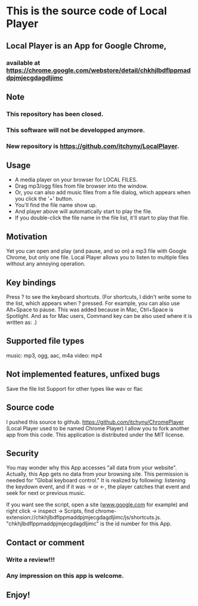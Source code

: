 # This is the source code of Local Player
## Local Player is an App for Google Chrome,
### available at https://chrome.google.com/webstore/detail/chkhjlbdflppmaddpjmjecgdagdljimc

## Note
### This repository has been closed.
### This software will not be developped anymore.
### New repository is https://github.com/itchyny/LocalPlayer.

## Usage
- A media player on your browser for LOCAL FILES.
- Drag mp3/ogg files from file browser into the window.
- Or, you can also add music files from a file dialog, which appears when you click the '+' button.
- You'll find the file name show up.
- And player above will automatically start to play the file.
- If you double-click the file name in the file list, it'll start to play that file.

## Motivation
Yet you can open and play (and pause, and so on) a mp3 file with Google Chrome, but only one file.
Local Player allows you to listen to multiple files without any annoying operation.

## Key bindings
Press ? to see the keyboard shortcuts.
(For shortcuts, I didn't write some to the list,
which appears when ? pressed.
For example, you can also use Alt+Space to pause.
This was added because in Mac, Ctrl+Space is Spotlight.
And as for Mac users, Command key can be also used
where it is written as: <Ctrl>.)

## Supported file types
music: mp3, ogg, aac, m4a
video: mp4

## Not implemented features, unfixed bugs
Save the file list
Support for other types like wav or flac

## Source code
I pushed this source to github.
https://github.com/itchyny/ChromePlayer (Local Player used to be named Chrome Player)
I allow you to fork another app from this code.
This application is distributed under the MIT license.

## Security
You may wonder why this App accesses "all data from your website". Actually, this App gets no data from your browsing site. This permission is needed for "Global keyboard control." It is realized by following: listening the keydown event, and if it was → or ←, the player catches that event and seek for next or previous music.

If you want see the script, open a site (www.google.com for example) and right click → inspect → Scripts, find chrome-extension://chkhjlbdflppmaddpjmjecgdagdljimc/js/shortcuts.js. "chkhjlbdflppmaddpjmjecgdagdljimc" is the id number for this App.


## Contact or comment
### Write a review!!!
### Any impression on this app is welcome.

## Enjoy!

